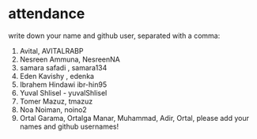 # attendance
write down your name and github user, separated with a comma:
1. Avital, AVITALRABP
1.  Nesreen Ammuna, NesreenNA
1. samara safadi , samara134
1. Eden Kavishy , edenka
1. Ibrahem  Hindawi ibr-hin95
1. Yuval Shlisel - yuvalShlisel
1. Tomer Mazuz, tmazuz
1. Noa Noiman, noino2
1. Ortal Garama, Ortalga
Manar, Muhammad, Adir, Ortal, please add your names and github usernames!
